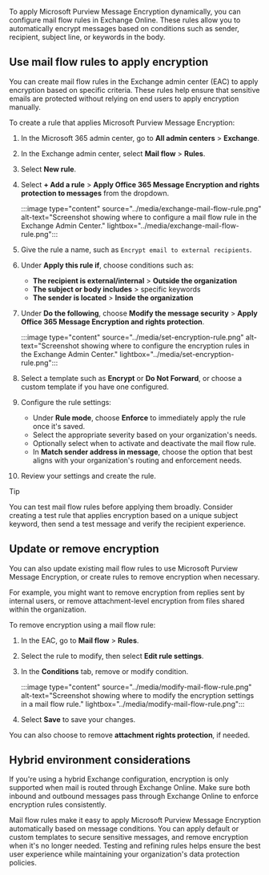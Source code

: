 To apply Microsoft Purview Message Encryption dynamically, you can configure mail flow rules in Exchange Online. These rules allow you to automatically encrypt messages based on conditions such as sender, recipient, subject line, or keywords in the body.

## Use mail flow rules to apply encryption

You can create mail flow rules in the Exchange admin center (EAC) to apply encryption based on specific criteria. These rules help ensure that sensitive emails are protected without relying on end users to apply encryption manually.

To create a rule that applies Microsoft Purview Message Encryption:

1. In the Microsoft 365 admin center, go to **All admin centers** > **Exchange**.
1. In the Exchange admin center, select **Mail flow** > **Rules**.
1. Select **New rule**.
1. Select **+ Add a rule** > **Apply Office 365 Message Encryption and rights protection to messages** from the dropdown.

   :::image type="content" source="../media/exchange-mail-flow-rule.png" alt-text="Screenshot showing where to configure a mail flow rule in the Exchange Admin Center." lightbox="../media/exchange-mail-flow-rule.png":::

1. Give the rule a name, such as `Encrypt email to external recipients`.
1. Under **Apply this rule if**, choose conditions such as:
   - **The recipient is external/internal** > **Outside the organization**
   - **The subject or body includes** > specific keywords
   - **The sender is located** > **Inside the organization**
1. Under **Do the following**, choose **Modify the message security** > **Apply Office 365 Message Encryption and rights protection**.

   :::image type="content" source="../media/set-encryption-rule.png" alt-text="Screenshot showing where to configure the encryption rules in the Exchange Admin Center." lightbox="../media/set-encryption-rule.png":::

1. Select a template such as **Encrypt** or **Do Not Forward**, or choose a custom template if you have one configured.
1. Configure the rule settings:
   - Under **Rule mode**, choose **Enforce** to immediately apply the rule once it's saved.
   - Select the appropriate severity based on your organization's needs.
   - Optionally select when to activate and deactivate the mail flow rule.
   - In **Match sender address in message**, choose the option that best aligns with your organization's routing and enforcement needs.
1. Review your settings and create the rule.

> [!TIP]
> You can test mail flow rules before applying them broadly. Consider creating a test rule that applies encryption based on a unique subject keyword, then send a test message and verify the recipient experience.

## Update or remove encryption

You can also update existing mail flow rules to use Microsoft Purview Message Encryption, or create rules to remove encryption when necessary.

For example, you might want to remove encryption from replies sent by internal users, or remove attachment-level encryption from files shared within the organization.

To remove encryption using a mail flow rule:

1. In the EAC, go to **Mail flow** > **Rules**.
1. Select the rule to modify, then select **Edit rule settings**.
1. In the **Conditions** tab, remove or modify condition.

   :::image type="content" source="../media/modify-mail-flow-rule.png" alt-text="Screenshot showing where to modify the encryption settings in a mail flow rule." lightbox="../media/modify-mail-flow-rule.png":::

1. Select **Save** to save your changes.

You can also choose to remove **attachment rights protection**, if needed.

## Hybrid environment considerations

If you're using a hybrid Exchange configuration, encryption is only supported when mail is routed through Exchange Online. Make sure both inbound and outbound messages pass through Exchange Online to enforce encryption rules consistently.

Mail flow rules make it easy to apply Microsoft Purview Message Encryption automatically based on message conditions. You can apply default or custom templates to secure sensitive messages, and remove encryption when it's no longer needed. Testing and refining rules helps ensure the best user experience while maintaining your organization's data protection policies.
